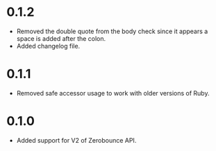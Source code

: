 # 0.1.2

* Removed the double quote from the body check since it appears a space is added after the colon.
* Added changelog file.

# 0.1.1

* Removed safe accessor usage to work with older versions of Ruby.

# 0.1.0

* Added support for V2 of Zerobounce API.

